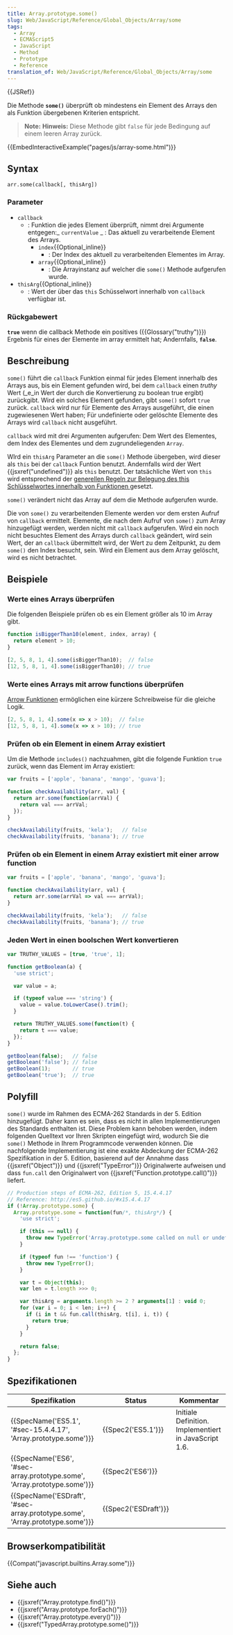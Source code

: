 ```yaml
---
title: Array.prototype.some()
slug: Web/JavaScript/Reference/Global_Objects/Array/some
tags:
  - Array
  - ECMAScript5
  - JavaScript
  - Method
  - Prototype
  - Reference
translation_of: Web/JavaScript/Reference/Global_Objects/Array/some
---
```

{{JSRef}}

Die Methode **`some()`** überprüft ob mindestens ein Element des Arrays den als Funktion übergebenen Kriterien entspricht.

> **Note:** **Hinweis:** Diese Methode gibt `false` für jede Bedingung auf einem leeren Array zurück.

{{EmbedInteractiveExample("pages/js/array-some.html")}}

## Syntax

    arr.some(callback[, thisArg])

### Parameter

- `callback`
  - : Funktion die jedes Element überprüft, nimmt drei Argumente entgegen:_ `currentValue`
    _ : Das aktuell zu verarbeitende Element des Arrays.
    - `index`{{Optional_inline}}
      - : Der Index des aktuell zu verarbeitenden Elementes im Array.
    - `array`{{Optional_inline}}
      - : Die Arrayinstanz auf welcher die `some()` Methode aufgerufen wurde.
- `thisArg`{{Optional_inline}}
  - : Wert der über das `this` Schüsselwort innerhalb von `callback` verfügbar ist.

### Rückgabewert

**`true`** wenn die callback Methode ein positives ({{Glossary("truthy")}}) Ergebnis für eines der Elemente im array ermittelt hat; Andernfalls, **`false`**.

## Beschreibung

`some()` führt die `callback` Funktion einmal für jedes Element innerhalb des Arrays aus, bis ein Element gefunden wird, bei dem `callback` einen _truthy_ Wert (\_e_in Wert der durch die Konvertierung zu boolean true ergibt) zurückgibt. Wird ein solches Element gefunden, gibt `some()` sofort `true` zurück. `callback` wird nur für Elemente des Arrays ausgeführt, die einen zugewiesenen Wert haben; Für undefinierte oder gelöschte Elemente des Arrays wird `callback` nicht ausgeführt.

`callback` wird mit drei Argumenten aufgerufen: Dem Wert des Elementes, dem Index des Elementes und dem zugrundeliegenden `Array`.

WIrd ein `thisArg` Parameter an die `some()` Methode übergeben, wird dieser als `this` bei der `callback` Funtion benutzt. Andernfalls wird der Wert {{jsxref("undefined")}} als `this` benutzt. Der tatsächliche Wert von `this` wird entsprechend der [generellen Regeln zur Belegung des this Schlüsselwortes innerhalb von Funktionen ](/de/docs/Web/JavaScript/Reference/Operators/this)gesetzt.

`some()` verändert nicht das Array auf dem die Methode aufgerufen wurde.

Die von `some()` zu verarbeitenden Elemente werden vor dem ersten Aufruf von `callback` ermittelt. Elemente, die nach dem Aufruf von `some()` zum Array hinzugefügt werden, werden nicht mit `callback` aufgerufen. Wird ein noch nicht besuchtes Element des Arrays durch `callback` geändert, wird sein Wert, der an `callback` übermittelt wird, der Wert zu dem Zeitpunkt, zu dem `some()` den Index besucht, sein. Wird ein Element aus dem Array gelöscht, wird es nicht betrachtet.

## Beispiele

### Werte eines Arrays überprüfen

Die folgenden Beispiele prüfen ob es ein Element größer als 10 im Array gibt.

```js
function isBiggerThan10(element, index, array) {
  return element > 10;
}

[2, 5, 8, 1, 4].some(isBiggerThan10);  // false
[12, 5, 8, 1, 4].some(isBiggerThan10); // true
```

### Werte eines Arrays mit arrow functions überprüfen

[Arrow Funktionen](/de/docs/Web/JavaScript/Reference/Functions/Arrow_functions) ermöglichen eine kürzere Schreibweise für die gleiche Logik.

```js
[2, 5, 8, 1, 4].some(x => x > 10);  // false
[12, 5, 8, 1, 4].some(x => x > 10); // true
```

### Prüfen ob ein Element in einem Array existiert

Um die Methode `includes()` nachzuahmen, gibt die folgende Funktion `true` zurück, wenn das Element im Array existiert:

```js
var fruits = ['apple', 'banana', 'mango', 'guava'];

function checkAvailability(arr, val) {
  return arr.some(function(arrVal) {
    return val === arrVal;
  });
}

checkAvailability(fruits, 'kela');   // false
checkAvailability(fruits, 'banana'); // true
```

### Prüfen ob ein Element in einem Array existiert mit einer arrow function

```js
var fruits = ['apple', 'banana', 'mango', 'guava'];

function checkAvailability(arr, val) {
  return arr.some(arrVal => val === arrVal);
}

checkAvailability(fruits, 'kela');   // false
checkAvailability(fruits, 'banana'); // true
```

### Jeden Wert in einen boolschen Wert konvertieren

```js
var TRUTHY_VALUES = [true, 'true', 1];

function getBoolean(a) {
  'use strict';

  var value = a;

  if (typeof value === 'string') {
    value = value.toLowerCase().trim();
  }

  return TRUTHY_VALUES.some(function(t) {
    return t === value;
  });
}

getBoolean(false);   // false
getBoolean('false'); // false
getBoolean(1);       // true
getBoolean('true');  // true
```

## Polyfill

`some()` wurde im Rahmen des ECMA-262 Standards in der 5. Edition hinzugefügt. Daher kann es sein, dass es nicht in allen Implementierungen des Standards enthalten ist. Diese Problem kann behoben werden, indem folgenden Quelltext vor Ihren Skripten eingefügt wird, wodurch Sie die `some()` Methode in Ihrem Programmcode verwenden können. Die nachfolgende Implementierung ist eine exakte Abdeckung der ECMA-262 Spezifikation in der 5. Edition, basierend auf der Annahme dass {{jsxref("Object")}} und {{jsxref("TypeError")}} Originalwerte aufweisen und dass `fun.call` den Originalwert von {{jsxref("Function.prototype.call()")}} liefert.

```js
// Production steps of ECMA-262, Edition 5, 15.4.4.17
// Reference: http://es5.github.io/#x15.4.4.17
if (!Array.prototype.some) {
  Array.prototype.some = function(fun/*, thisArg*/) {
    'use strict';

    if (this == null) {
      throw new TypeError('Array.prototype.some called on null or undefined');
    }

    if (typeof fun !== 'function') {
      throw new TypeError();
    }

    var t = Object(this);
    var len = t.length >>> 0;

    var thisArg = arguments.length >= 2 ? arguments[1] : void 0;
    for (var i = 0; i < len; i++) {
      if (i in t && fun.call(thisArg, t[i], i, t)) {
        return true;
      }
    }

    return false;
  };
}
```

## Spezifikationen

| Spezifikation                                                                                        | Status                       | Kommentar                                             |
| ---------------------------------------------------------------------------------------------------- | ---------------------------- | ----------------------------------------------------- |
| {{SpecName('ES5.1', '#sec-15.4.4.17', 'Array.prototype.some')}}                 | {{Spec2('ES5.1')}}     | Initiale Definition. Implementiert in JavaScript 1.6. |
| {{SpecName('ES6', '#sec-array.prototype.some', 'Array.prototype.some')}}     | {{Spec2('ES6')}}         |                                                       |
| {{SpecName('ESDraft', '#sec-array.prototype.some', 'Array.prototype.some')}} | {{Spec2('ESDraft')}} |                                                       |

## Browserkompatibilität

{{Compat("javascript.builtins.Array.some")}}

## Siehe auch

- {{jsxref("Array.prototype.find()")}}
- {{jsxref("Array.prototype.forEach()")}}
- {{jsxref("Array.prototype.every()")}}
- {{jsxref("TypedArray.prototype.some()")}}
